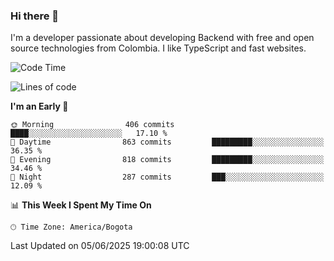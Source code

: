 ### Hi there 👋

I'm a developer passionate about developing Backend with free and open source technologies from Colombia. I like TypeScript and fast websites.

<!--START_SECTION:waka-->
![Code Time](http://img.shields.io/badge/Code%20Time-5%2C435%20hrs%2051%20mins-blue)

![Lines of code](https://img.shields.io/badge/From%20Hello%20World%20I%27ve%20Written-5.2%20million%20lines%20of%20code-blue)

**I'm an Early 🐤** 

```text
🌞 Morning                406 commits         ████░░░░░░░░░░░░░░░░░░░░░   17.10 % 
🌆 Daytime                863 commits         █████████░░░░░░░░░░░░░░░░   36.35 % 
🌃 Evening                818 commits         █████████░░░░░░░░░░░░░░░░   34.46 % 
🌙 Night                  287 commits         ███░░░░░░░░░░░░░░░░░░░░░░   12.09 % 
```


📊 **This Week I Spent My Time On** 

```text
🕑︎ Time Zone: America/Bogota
```


 Last Updated on 05/06/2025 19:00:08 UTC
<!--END_SECTION:waka-->
